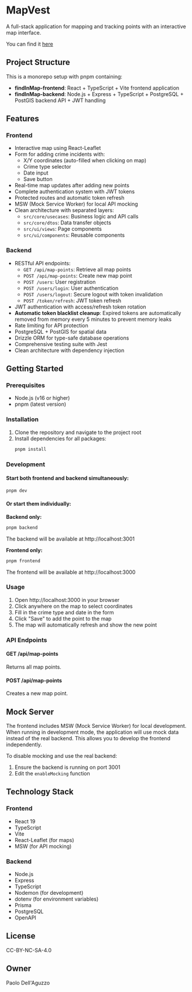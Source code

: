 # MapVest

A full-stack application for mapping and tracking points with an interactive map
interface.

You can find it [here](https://mapvest-test.up.railway.app/)

## Project Structure

This is a monorepo setup with pnpm containing:

- **findInMap-frontend**: React + TypeScript + Vite frontend application
- **findInMap-backend**: Node.js + Express + TypeScript + PostgreSQL + PostGIS
  backend API + JWT handling

## Features

### Frontend

- Interactive map using React-Leaflet
- Form for adding crime incidents with:
  - X/Y coordinates (auto-filled when clicking on map)
  - Crime type selector
  - Date input
  - Save button
- Real-time map updates after adding new points
- Complete authentication system with JWT tokens
- Protected routes and automatic token refresh
- MSW (Mock Service Worker) for local API mocking
- Clean architecture with separated layers:
  - `src/core/usecases`: Business logic and API calls
  - `src/core/dtos`: Data transfer objects
  - `src/ui/views`: Page components
  - `src/ui/components`: Reusable components

### Backend

- RESTful API endpoints:
  - `GET /api/map-points`: Retrieve all map points
  - `POST /api/map-points`: Create new map point
  - `POST /users`: User registration
  - `POST /users/login`: User authentication
  - `POST /users/logout`: Secure logout with token invalidation
  - `POST /token/refresh`: JWT token refresh
- JWT authentication with access/refresh token rotation
- **Automatic token blacklist cleanup**: Expired tokens are automatically
  removed from memory every 5 minutes to prevent memory leaks
- Rate limiting for API protection
- PostgreSQL + PostGIS for spatial data
- Drizzle ORM for type-safe database operations
- Comprehensive testing suite with Jest
- Clean architecture with dependency injection

## Getting Started

### Prerequisites

- Node.js (v16 or higher)
- pnpm (latest version)

### Installation

1. Clone the repository and navigate to the project root
2. Install dependencies for all packages:
   ```bash
   pnpm install
   ```

### Development

#### Start both frontend and backend simultaneously:

```bash
pnpm dev
```

#### Or start them individually:

**Backend only:**

```bash
pnpm backend
```

The backend will be available at http://localhost:3001

**Frontend only:**

```bash
pnpm frontend
```

The frontend will be available at http://localhost:3000

### Usage

1. Open http://localhost:3000 in your browser
2. Click anywhere on the map to select coordinates
3. Fill in the crime type and date in the form
4. Click "Save" to add the point to the map
5. The map will automatically refresh and show the new point

### API Endpoints

#### GET /api/map-points

Returns all map points.

#### POST /api/map-points

Creates a new map point.

## Mock Server

The frontend includes MSW (Mock Service Worker) for local development. When
running in development mode, the application will use mock data instead of the
real backend. This allows you to develop the frontend independently.

To disable mocking and use the real backend:

1. Ensure the backend is running on port 3001
2. Edit the `enableMocking` function

## Technology Stack

### Frontend

- React 19
- TypeScript
- Vite
- React-Leaflet (for maps)
- MSW (for API mocking)

### Backend

- Node.js
- Express
- TypeScript
- Nodemon (for development)
- dotenv (for environment variables)
- Prisma
- PostgreSQL
- OpenAPI

## License

CC-BY-NC-SA-4.0

## Owner

Paolo Dell'Aguzzo
